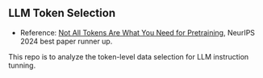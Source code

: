 ## LLM Token Selection
- Reference: [Not All Tokens Are What You Need for Pretraining](https://openreview.net/pdf?id=0NMzBwqaAJ), NeurIPS 2024 best paper runner up.

This repo is to analyze the token-level data selection for LLM instruction tunning.